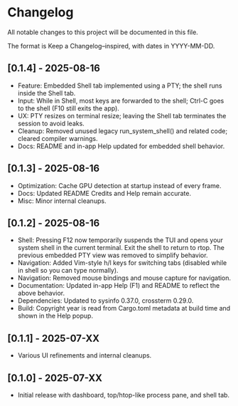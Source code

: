 # Changelog

All notable changes to this project will be documented in this file.

The format is Keep a Changelog–inspired, with dates in YYYY-MM-DD.

## [0.1.4] - 2025-08-16
- Feature: Embedded Shell tab implemented using a PTY; the shell runs inside the Shell tab.
- Input: While in Shell, most keys are forwarded to the shell; Ctrl-C goes to the shell (F10 still exits the app).
- UX: PTY resizes on terminal resize; leaving the Shell tab terminates the session to avoid leaks.
- Cleanup: Removed unused legacy run_system_shell() and related code; cleared compiler warnings.
- Docs: README and in-app Help updated for embedded shell behavior.

## [0.1.3] - 2025-08-16
- Optimization: Cache GPU detection at startup instead of every frame.
- Docs: Updated README Credits and Help remain accurate.
- Misc: Minor internal cleanups.

## [0.1.2] - 2025-08-16
- Shell: Pressing F12 now temporarily suspends the TUI and opens your system shell in the current terminal. Exit the shell to return to rtop. The previous embedded PTY view was removed to simplify behavior.
- Navigation: Added Vim-style h/l keys for switching tabs (disabled while in shell so you can type normally).
- Navigation: Removed mouse bindings and mouse capture for navigation.
- Documentation: Updated in-app Help (F1) and README to reflect the above behavior.
- Dependencies: Updated to sysinfo 0.37.0, crossterm 0.29.0.
- Build: Copyright year is read from Cargo.toml metadata at build time and shown in the Help popup.

## [0.1.1] - 2025-07-XX
- Various UI refinements and internal cleanups.

## [0.1.0] - 2025-07-XX
- Initial release with dashboard, top/htop-like process pane, and shell tab.

